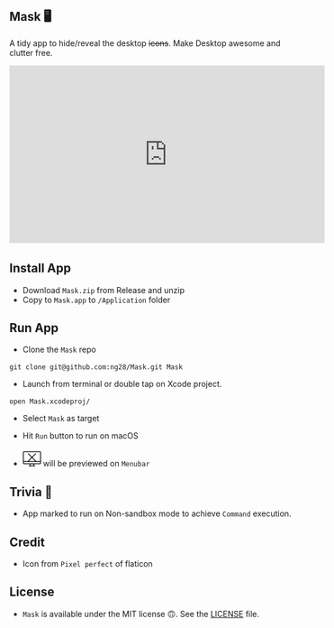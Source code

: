 ## Mask 🖥️

A tidy app to hide/reveal the desktop ~~icons~~. Make Desktop awesome and clutter free.

<iframe width="560" height="315" src="https://github.com/ng28/Mask/blob/master/Resource/mask.mov" frameborder="0" allow="accelerometer; autoplay;"></iframe>

## Install App

- Download `Mask.zip` from Release and unzip
- Copy to `Mask.app` to `/Application` folder

## Run App

- Clone the `Mask` repo
```
git clone git@github.com:ng28/Mask.git Mask
```

- Launch from terminal or double tap on Xcode project.
```
open Mask.xcodeproj/
```

- Select `Mask` as target


- Hit `Run` button to run on macOS


- <img src="/Resource/mask.svg" alt="Mask" title="Mask Preview" width="32" height="32"/> will be previewed on `Menubar`

## Trivia 🚩

 - App marked to run on Non-sandbox mode to achieve `Command` execution.

## Credit

- Icon from `Pixel perfect` of flaticon


## License

- `Mask` is available under the MIT license 🙃. See the [LICENSE](https://github.com/ng28/Mask/blob/master/LICENSE.md) file.
